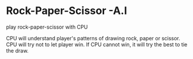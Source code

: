 # Rock-Paper-Scissor -A.I
play rock-paper-scissor with CPU

CPU will understand player's patterns of drawing rock, paper or scissor.
CPU will try not to let player win.
If CPU cannot win, it will try the best to tie the draw.
